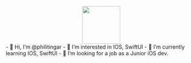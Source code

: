 <div id="header" align="center">
  <img src="[https://media.giphy.com/media/M9gbBd9nbDrOTu1Mqx/giphy.gif" width="100](https://media.giphy.com/media/LMcB8XospGZO8UQq87/giphy.gif)"/>
</div>
- 👋 Hi, I’m @philitingar
- 👀 I’m interested in IOS, SwiftUI
- 🌱 I’m currently learning IOS, SwiftUI
- 💞️ I’m looking for a job as a Junior iOS dev.

<!---
philitingar/philitingar is a ✨ special ✨ repository because its `README.md` (this file) appears on your GitHub profile.
You can click the Preview link to take a look at your changes.
--->
